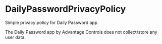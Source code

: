 # DailyPasswordPrivacyPolicy
Simple privacy policy for Daily Password app. 

The Daily Password app by Advantage Controls does not collect/store any user data. 
